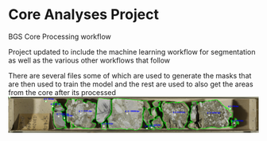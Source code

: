 # Core Analyses Project
BGS Core Processing workflow

Project updated to include the machine learning workflow for segmentation as well as the various other workflows that follow

There are several files some of which are used to generate the masks that are then used to train the model and the rest are used to also get the areas from the core after its processed
![alt text](Images/S00128821.Cropped_Top_2_Countoured.png)
